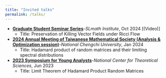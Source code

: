 ```yaml
---
title: "Invited talks"
permalink: /talks/
---
```

- **[Graduate Student Seminar Series](https://www.slmath.org/seminars/28400/schedules/36657)**-*SLmath Institute*, Oct 2024 [(Video)]
  - Title: Preservation of Killing Vector Fields under Ricci Flow
- **[2024 Annual Meeting of Taiwanese Mathematical Society (Analysis & Optimization session)](https://2024tms.tms.org.tw/)**-*National Chengchi University*, Jan 2024
  - Title: Hadamard product of random matrices and their limiting spectral distributions
-	**[2023 Symposium for Young Analysts](https://ncts.ntu.edu.tw/events_2_detail.php?nid=395)**-*National Center for Theoretical Sciences*, Jun 2023
    - Title: Limit Theorem of Hadamard Product Random Matrices
  
